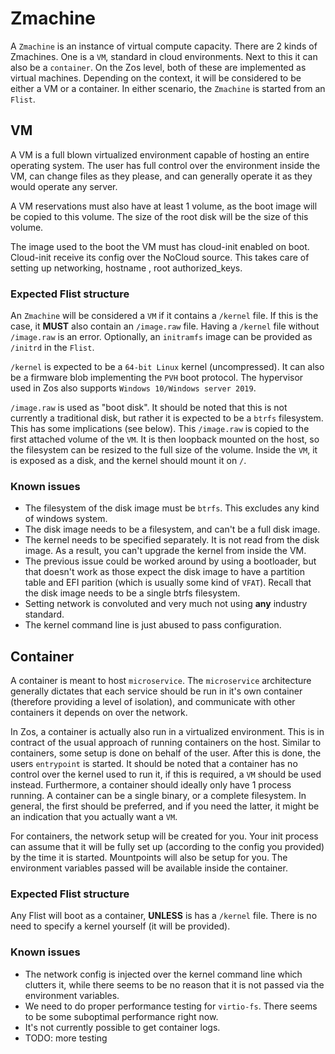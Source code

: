 # Zmachine

A `Zmachine` is an instance of virtual compute capacity. There are 2 kinds of Zmachines.
One is a `VM`, standard in cloud environments. Next to this it can also be a `container`.
On the Zos level, both of these are implemented as virtual machines. Depending on
the context, it will be considered to be either a VM or a container. In either
scenario, the `Zmachine` is started from an `Flist`.

## VM

A VM is a full blown virtualized environment capable of hosting an entire operating
system. The user has full control over the environment inside the VM, can change
files as they please, and can generally operate it as they would operate any server.

A VM reservations must also have at least 1 volume, as the boot image
will be copied to this volume. The size of the root disk will be the size of this
volume.

The image used to the boot the VM must has cloud-init enabled on boot. Cloud-init
receive its config over the NoCloud source. This takes care of setting up networking, hostname
, root authorized_keys.
### Expected Flist structure

An `Zmachine` will be considered a `VM` if it contains a `/kernel` file. If this
is the case, it **MUST** also contain an `/image.raw` file. Having a `/kernel`
file without `/image.raw` is an error. Optionally, an `initramfs` image can be
provided as `/initrd` in the `Flist`.

`/kernel` is expected to be a `64-bit Linux` kernel (uncompressed). It can also
be a firmware blob implementing the `PVH` boot protocol. The hypervisor used in
Zos also supports `Windows 10/Windows server 2019`.

`/image.raw` is used as "boot disk". It should be noted that this is not currently
a traditional disk, but rather it is expected to be a `btrfs` filesystem. This has
some implications (see below). This `/image.raw` is copied to the first attached
volume of the `VM`. It is then loopback mounted on the host, so the filesystem can
be resized to the full size of the volume. Inside the `VM`, it is exposed as a disk,
and the kernel should mount it on `/`.

### Known issues

- The filesystem of the disk image must be `btrfs`. This excludes any kind of windows
    system.
- The disk image needs to be a filesystem, and can't be a full disk image.
- The kernel needs to be specified separately. It is not read from the disk image.
    As a result, you can't upgrade the kernel from inside the VM.
- The previous issue could be worked around by using a bootloader, but that doesn't
    work as those expect the disk image to have a partition table and EFI parition
    (which is usually some kind of `VFAT`). Recall that the disk image needs to be
    a single btrfs filesystem.
- Setting network is convoluted and very much not using __any__ industry standard.
- The kernel command line is just abused to pass configuration.

## Container

A container is meant to host `microservice`. The `microservice` architecture generally
dictates that each service should be run in it's own container (therefore providing
a level of isolation), and communicate with other containers it depends on over the
network.

In Zos, a container is actually also run in a virtualized environment. This is in
contract of the usual approach of running containers on the host. Similar to containers,
some setup is done on behalf of the user. After this is done, the users `entrypoint`
is started. It should be noted that a container has no control over the kernel
used to run it, if this is required, a `VM` should be used instead. Furthermore,
a container should ideally only have 1 process running. A container can be a single
binary, or a complete filesystem. In general, the first should be preferred, and
if you need the latter, it might be an indication that you actually want a `VM`.

For containers, the network setup will be created for you. Your init process can
assume that it will be fully set up (according to the config you provided) by the
time it is started. Mountpoints will also be setup for you. The environment variables
passed will be available inside the container.

### Expected Flist structure

Any Flist will boot as a container, **UNLESS** is has a `/kernel` file. There is
no need to specify a kernel yourself (it will be provided).

### Known issues

- The network config is injected over the kernel command line which clutters it,
    while there seems to be no reason that it is not passed via the environment
    variables.
- We need to do proper performance testing for `virtio-fs`. There seems to be some
    suboptimal performance right now.
- It's not currently possible to get container logs.
- TODO: more testing
